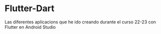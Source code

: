 # Flutter-Dart
Las diferentes aplicacions que he ido creando durante el curso 22-23 con Flutter en Android Studio 
